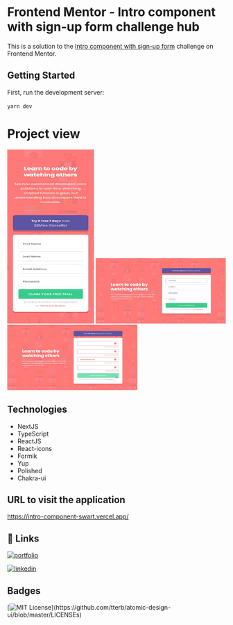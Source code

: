 # Frontend Mentor - Intro component with sign-up form challenge hub

This is a solution to the [Intro component with sign-up form](https://www.frontendmentor.io/challenges/intro-component-with-signup-form-5cf91bd49edda32581d28fd1/hub/intro-component-with-signup-form-O2UkTpbdp) challenge on Frontend Mentor.

## Getting Started

First, run the development server:

`yarn dev`

# Project view

  <img src="public/img/mobile-design.jpg" alt="Mobile design" width="200" height="400">
  <img src="public/img/desktop-design.jpg" alt="Desktop design" width="300" height="150">
  <img src="public/img/active-states.jpg" alt="Desktop active states" width="300" height="150">

## Technologies

- NextJS
- TypeScript
- ReactJS
- React-icons
- Formik
- Yup
- Polished
- Chakra-ui


## URL to visit the application

https://intro-component-swart.vercel.app/

## 🔗 Links
[![portfolio](https://img.shields.io/badge/my_portfolio-000?style=for-the-badge&logo=ko-fi&logoColor=white)](https://github.com/augustomoscardo)

[![linkedin](https://img.shields.io/badge/linkedin-0A66C2?style=for-the-badge&logo=linkedin&logoColor=white)](https://www.linkedin.com/in/augustomoscardo)

## Badges

[![MIT License](https://img.shields.io/apm/l/atomic-design-ui.svg?)](https://github.com/tterb/atomic-design-ui/blob/master/LICENSEs)

